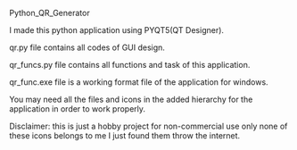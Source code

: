 Python_QR_Generator

I made this python application using PYQT5(QT Designer).

qr.py file contains all codes of GUI design.

qr_funcs.py file contains all functions and task of this application.

qr_func.exe file is a working format file of the application for windows.

You may need all the files and icons in the added hierarchy for the application in order to work properly.

Disclaimer: this is just a hobby project for non-commercial use only none of these icons belongs to me I just found them throw the internet.
